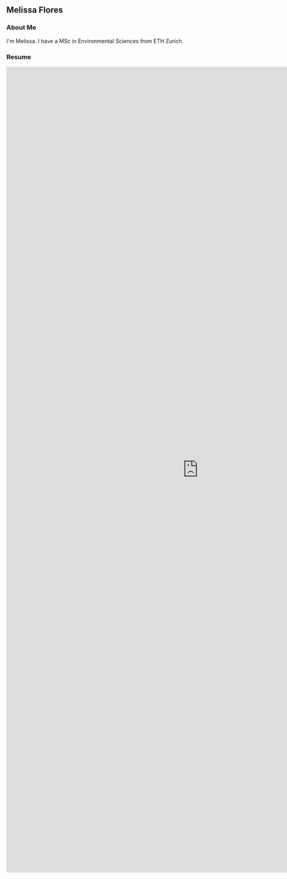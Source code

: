## Melissa Flores

### About Me

I'm Melissa. I have a MSc in Environmental Sciences from ETH Zurich. 

### Resume

<embed src="https://mflores.github.io/pdfs/Cultural Vistas Melissa Flores Resume.pdf" type="application/pdf" width="1000px" height="2100px"/>






